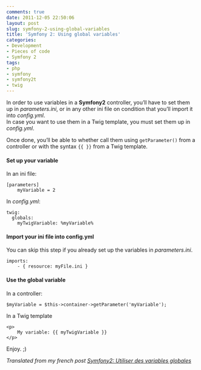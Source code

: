 ```yaml
---
comments: true
date: 2011-12-05 22:50:06
layout: post
slug: symfony-2-using-global-variables
title: 'Symfony 2: Using global variables'
categories:
- Development
- Pieces of code
- Symfony 2
tags:
- php
- symfony
- symfony2t
- twig
---
```


In order to use variables in a **Symfony2** controller, you’ll have to set them up in *parameters.ini*, or in any other ini file on condition that you’ll import it into *config.yml*.  
In case you want to use them in a Twig template, you must set them up in *config.yml*.

Once done, you’ll be able to whether call them using `getParameter()` from a controller or with the syntax `{{ }}` from a Twig template.

#### Set up your variable

In an ini file:

    [parameters]
        myVariable = 2

In *config.yml*:

    twig:
      globals:
        myTwigVariable: %myVariable%

#### Import your ini file into config.yml

You can skip this step if you already set up the variables in *parameters.ini*.

    imports:
        - { resource: myFile.ini }

#### Use the global variable

In a controller:

    $myVariable = $this->container->getParameter('myVariable');

In a Twig template

    <p>
        My variable: {{ myTwigVariable }}
    </p>

Enjoy. ;)

*Translated from my french post [Symfony2: Utiliser des variables globales](http://www.dinduks.com/symfony2-utiliser-des-variables-globales)*
